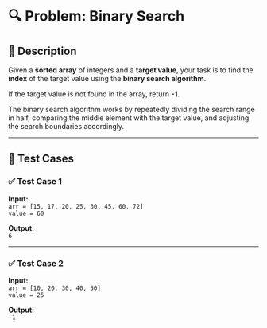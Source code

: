 # 🔍 Problem: Binary Search

## 📝 Description

Given a **sorted array** of integers and a **target value**, your task is to find the **index** of the target value using the **binary search algorithm**.

If the target value is not found in the array, return **-1**.

The binary search algorithm works by repeatedly dividing the search range in half, comparing the middle element with the target value, and adjusting the search boundaries accordingly.

---

## 🧪 Test Cases

### ✅ Test Case 1
**Input:**  
`arr = [15, 17, 20, 25, 30, 45, 60, 72]`  
`value = 60`

**Output:**  
`6`

---

### ✅ Test Case 2
**Input:**  
`arr = [10, 20, 30, 40, 50]`  
`value = 25`

**Output:**  
`-1`